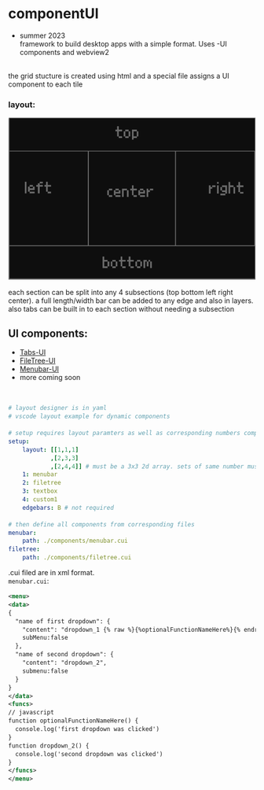 # componentUI
* summer 2023
<br> framework to build desktop apps with a simple format. Uses -UI components and webview2
<br>
the grid stucture is created using html and a special file assigns a UI component to each tile

### layout:

![img](./assets/layout.png "")

each section can be split into any 4 subsections (top bottom left right center). a full length/width bar can be added to any edge and also in layers. also tabs can be built in to each section without needing a subsection


## UI components:
* [Tabs-UI](https://github.com/kachbit/Tabs-UI)
* [FileTree-UI](https://github.com/kachbit/FileTree-UI) 
* [Menubar-UI](https://github.com/kachbit/Menubar-UI) 
* more coming soon
<br>

``` yaml
# layout designer is in yaml
# vscode layout example for dynamic components

# setup requires layout paramters as well as corresponding numbers components
setup: 
    layout: [[1,1,1]
            ,[2,3,3]
            ,[2,4,4]] # must be a 3x3 2d array. sets of same number must be recatngular
    1: menubar
    2: filetree
    3: textbox
    4: custom1
    edgebars: B # not required
    
# then define all components from corresponding files
menubar:
    path: ./components/menubar.cui
filetree:
    path: ./components/filetree.cui
```
.cui filed are in xml format. <br>``menubar.cui``:
``` xml
<menu>
<data>
{
  "name of first dropdown": {
    "content": "dropdown_1 {% raw %}{%optionalFunctionNameHere%}{% endraw %}", // custom function name goes in:{% raw %} {%%} {% endraw %}
    subMenu:false
  },
  "name of second dropdown": {
    "content": "dropdown_2",
    submenu:false
  }
}
</data>
<funcs>
// javascript
function optionalFunctionNameHere() {
  console.log('first dropdown was clicked')
}
function dropdown_2() {
  console.log('second dropdown was clicked')
}
</funcs>
</menu>
```
